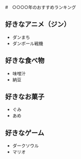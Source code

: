 #　○○○○年のおすすめランキング

## 好きなアニメ（ジン）

- ダンまち
- ダンボール戦機

## 好きな食べ物

- 味噌汁
- 納豆


## 好きなお菓子

- ぐみ
- あめ

## 好きなゲーム

- ダークソウル
- マリオ


